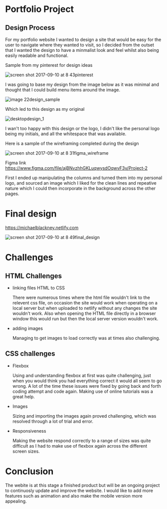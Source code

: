 # Portfolio Project

## Design Process

For my portfolio website I wanted to design a site that would be easy for the user to navigate where they wanted to visit, so I decided from the outset that I wanted the design to have a minmalist look and feel whilst also being easily readable and functional.

Sample from my pinterest for design ideas

![screen shot 2017-09-10 at 8 43pinterest](https://user-images.githubusercontent.com/30610205/30248334-060f18d0-9669-11e7-94c8-a4666f8e9570.png)


I was going to base my design from the image below as it was minimal and thought that I could build menu items around the image.

![image 22design_sample](https://user-images.githubusercontent.com/30610205/30247922-9b26e798-9661-11e7-8c04-19b3d0a62413.png)

Which led to this design as my original

![desktopdesign_1](https://user-images.githubusercontent.com/30610205/30248014-763b548a-9663-11e7-922f-800928bb3b74.png)

I wan't too happy with this design or the logo, I didn't like the personal logo being my initials, and all the whitespace that was available.

Here is a sample of the wireframing completed during the design

![screen shot 2017-09-10 at 8 31figma_wireframe](https://user-images.githubusercontent.com/30610205/30248252-68cd3ddc-9667-11e7-95c4-7f1f75c9be53.png)

Figma link https://www.figma.com/file/ajBNvzhhGKLuqwysdOqwvF3v/Project-2

First I ended up manipulating the columns and turned them into my personal logo, and sourced an image which I liked for the clean lines and repeative nature which I could then incorporate in the background across the other pages.

# Final design

https://michaelblackney.netlify.com

![screen shot 2017-09-10 at 8 49final_design](https://user-images.githubusercontent.com/30610205/30248366-e5091ef0-9669-11e7-993e-be4e4a10f507.png)


# Challenges


## HTML Challenges
- linking files HTML to CSS
  
  There were numerous times where the html file wouldn't link to the relevent css file, on occasion the site would work when operating on a local server but when uploaded to netlify without any changes the site wouldn't work.
  Also when opening the HTML file directly in a browser window this would run but then the local server version wouldn't work.
  
- adding images

  Managing to get images to load correctly was at times also challenging.

## CSS challenges

- Flexbox

  Using and understanding flexbox at first was quite challenging, just when you would think you had everything correct it would all seem to go wrong. A lot of the time these issues were fixed by going back and forth coding attempt and code again. Making use of online tutorials was a great help.

- Images

  Sizing and importing the images again proved challenging, which was resolved through a lot of trial and error.

- Responsiveness

  Making the website respond correctly to a range of sizes was quite difficult as I had to make use of flexbox again across the different screen sizes.

# Conclusion

The webite is at this stage a finished product but will be an ongoing project to continuosly update and improve the website. I would like to add more features such as animation and also make the mobile version more appealing.













